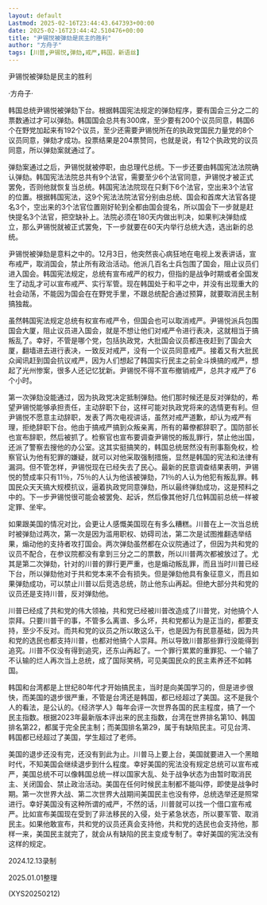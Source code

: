 ```yaml
---
layout: default
Lastmod: 2025-02-16T23:44:43.647393+00:00
date: 2025-02-16T23:44:42.510476+00:00
title: "尹锡悦被弹劾是民主的胜利"
author: "方舟子"
tags: [川普,尹锡悦,弹劾,戒严,韩国，新语丝]
---
```


尹锡悦被弹劾是民主的胜利

·方舟子·

韩国总统尹锡悦被弹劾下台。根据韩国宪法规定的弹劾程序，要有国会三分之二的票数通过才可以弹劾。韩国国会总共有300席，至少要有200个议员同意，韩国6个在野党加起来有192个议员，至少还需要尹锡悦所在的执政党国民力量党的8个议员同意，弹劾才成功。投票结果是204票赞同，也就是说，有12个执政党的议员同意，所以弹劾案就通过了。

弹劾案通过之后，尹锡悦就被停职，由总理代总统。下一步还要由韩国宪法法院确认弹劾。韩国宪法法院总共有9个法官，需要至少6个法官同意，尹锡悦才被正式罢免，否则他就恢复当总统。韩国宪法法院现在只剩下6个法官，空出来3个法官的位置。根据韩国宪法，这9个宪法法院法官分别由总统、国会和首席大法官各提名3个，空出来的3个法官位置刚好轮到全都由国会提名，所以国会下一步就是赶快提名3个法官，把空缺补上。法院必须在180天内做出判决，如果判决弹劾成立，那么尹锡悦就被正式罢免，下一步就要在60天内举行总统大选，选出新的总统。

尹锡悦被弹劾是意料之中的。12月3日，他突然丧心病狂地在电视上发表讲话，宣布戒严，取消国会，禁止所有政治活动。他派几百名士兵包围了国会，阻止议员们进入国会。韩国宪法规定，总统有宣布戒严的权力，但指的是战争时期或者全国发生了动乱才可以宣布戒严、实行军管。现在韩国处于和平之中，并没有出现重大的社会动荡，不能因为国会在在野党手里，不跟总统配合通过预算，就要取消民主制搞独裁。

虽然韩国宪法规定总统有权宣布戒严令，但国会也可以取消戒严。尹锡悦派兵包围国会大厦，阻止议员进入国会，就是不想让他们对戒严令进行表决，这就相当于搞叛乱了。幸好，不管是哪个党，包括执政党，大批国会议员都连夜赶到了国会大厦，翻墙进去进行表决，一致反对戒严，没有一个议员同意戒严。接着又有大批民众闻讯赶到国会抗议戒严，因为人们想起了韩国实行民主之前全斗焕搞的戒严，想起了光州惨案，很多人还记忆犹新。尹锡悦不得不宣布撤销戒严，总共才戒严了6个小时。

第一次弹劾没能通过，因为执政党决定抵制弹劾。他们那时候还是反对弹劾的，希望尹锡悦能够承担责任，主动辞职下台，这样可能对执政党将来的选情更有利。但尹锡悦不愿意主动辞职，发表了两次电视讲话，虽然对戒严道歉，却认为戒严有理，拒绝辞职下台。他由于搞戒严搞到众叛亲离，所有的幕僚都辞职了。国防部长也宣布辞职，然后被抓了。检察官也宣布要调查尹锡悦的叛乱罪行，禁止他出国，还派了警察去搜他的办公室。这其实挺搞笑的，韩国总统居然没有刑事豁免权，检察官认为他有犯罪的嫌疑，就可以对他采取强制措施，显然是韩国的宪法和法律有漏洞。但不管怎样，尹锡悦现在已经失去了民心。最新的民意调查结果表明，尹锡悦的赞成率只有11％，75％的人认为他该被弹劾，71％的人认为他犯有叛乱罪。韩国民众天天搞大规模抗议，逼着执政党同意弹劾，所以最终弹劾成功，这是预料之中的。下一步尹锡悦很可能会被罢免、起诉，然后像其他好几位韩国前总统一样被定罪、坐牢。

如果跟美国的情况对比，会更让人感慨美国现在有多么糟糕。川普在上一次当总统时被弹劾过两次，第一次是因为滥用职权、妨碍司法，第二次是试图推翻选举结果，煽动他的支持者攻打国会。两次弹劾虽然都在众议院通过了，但因为共和党的议员不配合，在参议院都没有拿到三分之二的票数，所以川普两次都被放过了。尤其是第二次弹劾，针对的川普的罪行更严重，也是煽动叛乱罪，而且当时川普已经下台，所以弹劾他对于共和党本来不会有损失。但是弹劾他具有象征意义，而且如果弹劾成功，可以禁止川普以后竞选总统，防止他东山再起。但绝大部分共和党的议员还是支持川普，反对弹劾他。

川普已经成了共和党的伟大领袖，共和党已经被川普改造成了川普党，对他搞个人崇拜。只要川普干的事，不管多么离谱、多么坏，共和党都认为是正当的，都要支持，至少不反对。而共和党的议员之所以敢这么干，也是因为有民意基础，因为共和党的选民也都支持川普，也都对他搞个人崇拜。所以导致川普那些罪行没能得到追究。川普不仅没有得到追究，还东山再起了。一个罪行累累的重罪犯、一个输了不认输的烂人再次当上总统，成了国际笑柄，可见美国民众的民主素养还不如韩国。

韩国和台湾都是上世纪80年代才开始搞民主，当时是向美国学习的，但是进步很快，而美国的退步很严重，不管是台湾还是韩国，都已经超过了美国。这不是我个人的看法，是公认的。《经济学人》每年会评一次世界各国的民主程度，搞了一个民主指数。根据2023年最新版本评出来的民主指数，台湾在世界排名第10、韩国排名第22，都属于完全民主制；而美国排名第29，属于有缺陷民主。可见台湾、韩国都已经超过了美国，学生超过了老师。

美国的退步还没有完，还没有到此为止。川普马上要上台，美国就要进入一个黑暗时代，不知美国会继续退步到什么程度。幸好美国的宪法没有规定总统可以宣布戒严，美国总统不可以像韩国总统一样以国家大乱、处于战争状态为由暂时取消民主、关闭国会、禁止政治活动。美国在任何时候民主制都不能叫停，即使是战争时期。第一次世界大战、第二次世界大战期间美国民主也没有停，总统选举还是照常进行。幸好美国没有这种所谓的戒严，不然的话，川普就可以找一个借口宣布戒严。比如宣布美国现在受到了非法移民的入侵，处于紧急状态，所以要军管、取消民主。如果他敢宣布，共和党的议员还真会支持他，共和党的选民也会支持他，那样一来，美国民主就完了，就会从有缺陷的民主变成专制了。幸好美国的宪法没有这样的规定。

2024.12.13录制

2025.01.01整理

(XYS20250212)

